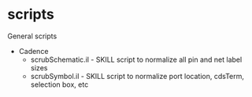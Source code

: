 # scripts
General scripts

* Cadence
  * scrubSchematic.il - SKILL script to normalize all pin and net label sizes
  * scrubSymbol.il - SKILL script to normalize port location, cdsTerm, selection box, etc
